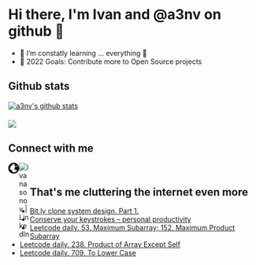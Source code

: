 # Hi there, I'm Ivan and @a3nv on github 👋
- 🌱 I’m constatly learning ... everything 👀
- 🥅 2022 Goals: Contribute more to Open Source projects

## Github stats
<a href="https://github.com/a3nv/github-readme-stats">
  <img align="center" src="https://github-readme-stats.vercel.app/api?username=a3nv&show_icons=true&include_all_commits=true&theme=onedark&hide_border=true&hide=stars,issues,contribs" alt="a3nv's github stats" />
</a> 
<br/><br/>
<a href="https://github.com/a3nv/github-readme-stats">
  <img align="center" src="https://github-readme-stats.vercel.app/api/top-langs/?username=a3nv&layout=compact&theme=onedark&hide_border=true&langs_count=10" />
</a>

## Connect with me

[<img align="left" alt="tryExplain.com" width="22px" src="https://raw.githubusercontent.com/iconic/open-iconic/master/svg/globe.svg" />](http://tryExplain.com)
[<img align="left" alt="ivanasonov | LinkedIn" width="22px" src="https://cdn.jsdelivr.net/npm/simple-icons@v3/icons/linkedin.svg" />](https://www.linkedin.com/in/ivanasonov/)

<br/>

## That's me cluttering the internet even more
<!-- BLOG-POST-LIST:START -->
- [Bit.ly clone system design. Part 1.](http://tryexplain.com/system-design/bit-ly-clone-system-design-part-1)
- [Conserve your keystrokes – personal productivity](http://tryexplain.com/thoughts/conserve-your-keystrokes-personal-productivity)
- [Leetcode daily. 53. Maximum Subarray; 152. Maximum Product Subarray](http://tryexplain.com/leetcode/leetcode-daily-53-maximum-subarray-152-maximum-product-subarray)
- [Leetcode daily. 238. Product of Array Except Self](http://tryexplain.com/leetcode/leetcode-daily-238-product-of-array-except-self)
- [Leetcode daily. 709. To Lower Case](http://tryexplain.com/leetcode/leetcode-daily-709-to-lower-case)
<!-- BLOG-POST-LIST:END -->

